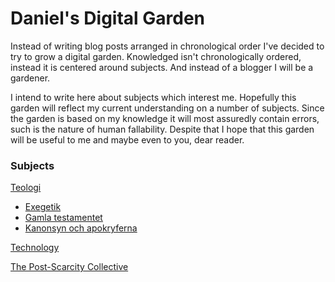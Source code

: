 # Daniel's Digital Garden

Instead of writing blog posts arranged in chronological order I've decided to try to grow a digital garden. Knowledged isn't chronologically ordered, instead it is centered around subjects. And instead of a blogger I will be a gardener.

I intend to write here about subjects which interest me. Hopefully this garden will reflect my current understanding on a number of subjects. Since the garden is based on my knowledge it will most assuredly contain errors, such is the nature of human fallability. Despite that I hope that this garden will be useful to me and maybe even to you, dear reader.

### Subjects

[Teologi](/garden/teologi/)

- [Exegetik](/garden/teologi/exegetik/)
- [Gamla testamentet](/garden/teologi/gamla-testamentet/)
- [Kanonsyn och apokryferna](/garden/teologi/apokryferna/)

[Technology](/garden/technology/)

[The Post-Scarcity Collective](/garden/post-scarcity/)
